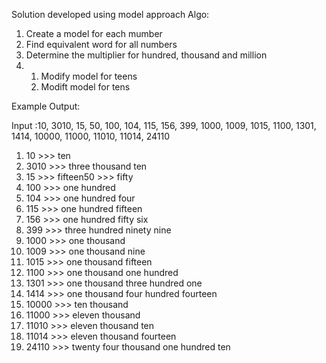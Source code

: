 Solution developed using model approach
Algo:
1. Create a model for each mumber
2. Find equivalent word for all numbers
3. Determine the multiplier for hundred, thousand and million
4. 1. Modify model for teens
   2. Modift model for tens


Example Output:

Input :10, 3010, 15, 50, 100, 104, 115, 156, 399, 1000, 1009, 1015, 1100, 1301, 1414, 10000, 11000, 11010, 11014, 24110

1)	10 >>> ten
2)	3010 >>> three thousand ten
3)	15 >>> fifteen50 >>> fifty
4)	100 >>> one hundred
5)	104 >>> one hundred four
6)	115 >>> one hundred fifteen
7)	156 >>> one hundred fifty six
8)	399 >>> three hundred ninety nine
9)	1000 >>> one thousand
10)	1009 >>> one thousand nine
11)	1015 >>> one thousand fifteen
12)	1100 >>> one thousand one hundred
13)	1301 >>> one thousand three hundred one
14)	1414 >>> one thousand four hundred fourteen
15)	10000 >>> ten thousand
16)	11000 >>> eleven thousand
17)	11010 >>> eleven thousand ten
18)	11014 >>> eleven thousand fourteen
19)	24110 >>> twenty four thousand one hundred ten

